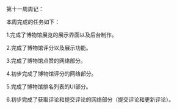 第十一周周记：

本周完成的任务如下： 

1.完成了博物馆展览的展示界面以及后台制作。

2.完成了博物馆评分以及展示功能。

3.完成了博物馆点赞的网络部分。

4.初步完成了博物馆评分的网络部分。

5.完成了博物馆排名列表的UI部分。

6.初步完成了获取评论和提交评论的网络部分（提交评论和更新评论）。

